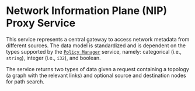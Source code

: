 # Network Information Plane (NIP) Proxy Service

This service represents a central gateway to access network metadata from
different sources. The data model is standardized and is dependent on the types
supported by the [`Policy Manager`](/services/policy-manager/) service, namely:
categorical (i.e., `string`), integer (i.e., `i32`), and boolean.

The service returns two types of data given a request containing a topology (a
graph with the relevant links) and optional source and destination nodes for
path search.
